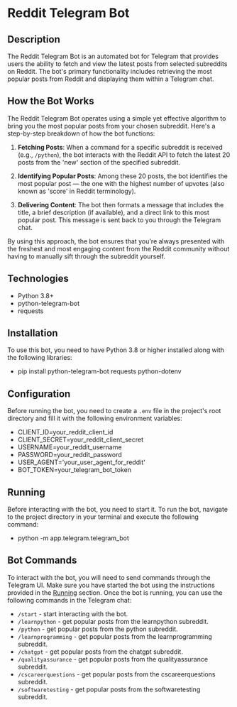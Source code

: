 # Reddit Telegram Bot

## Description
The Reddit Telegram Bot is an automated bot for Telegram that provides users the ability to fetch and view the latest posts from selected subreddits on Reddit. The bot's primary functionality includes retrieving the most popular posts from Reddit and displaying them within a Telegram chat.

## How the Bot Works
The Reddit Telegram Bot operates using a simple yet effective algorithm to bring you the most popular posts from your chosen subreddit. Here's a step-by-step breakdown of how the bot functions:

1. **Fetching Posts**: When a command for a specific subreddit is received (e.g., `/python`), the bot interacts with the Reddit API to fetch the latest 20 posts from the 'new' section of the specified subreddit.

2. **Identifying Popular Posts**: Among these 20 posts, the bot identifies the most popular post — the one with the highest number of upvotes (also known as 'score' in Reddit terminology).

3. **Delivering Content**: The bot then formats a message that includes the title, a brief description (if available), and a direct link to this most popular post. This message is sent back to you through the Telegram chat.

By using this approach, the bot ensures that you're always presented with the freshest and most engaging content from the Reddit community without having to manually sift through the subreddit yourself.

## Technologies
- Python 3.8+
- python-telegram-bot
- requests

## Installation
To use this bot, you need to have Python 3.8 or higher installed along with the following libraries:
 - pip install python-telegram-bot requests python-dotenv

## Configuration
Before running the bot, you need to create a `.env` file in the project's root directory and fill it with the following environment variables:
- CLIENT_ID=your_reddit_client_id
- CLIENT_SECRET=your_reddit_client_secret
- USERNAME=your_reddit_username
- PASSWORD=your_reddit_password 
- USER_AGENT='your_user_agent_for_reddit'
- BOT_TOKEN=your_telegram_bot_token

## Running
Before interacting with the bot, you need to start it. To run the bot, navigate to the project directory in your terminal and execute the following command:
- python -m app.telegram.telegram_bot

## Bot Commands
To interact with the bot, you will need to send commands through the Telegram UI. Make sure you have started the bot using the instructions provided in the [Running](#running) section. Once the bot is running, you can use the following commands in the Telegram chat:
- `/start` - start interacting with the bot.
- `/learnpython` - get popular posts from the learnpython subreddit.
- `/python` - get popular posts from the python subreddit.
- `/learnprogramming` - get popular posts from the learnprogramming subreddit.
- `/chatgpt` - get popular posts from the chatgpt subreddit.
- `/qualityassurance` - get popular posts from the qualityassurance subreddit.
- `/cscareerquestions` - get popular posts from the cscareerquestions subreddit.
- `/softwaretesting` - get popular posts from the softwaretesting subreddit.




